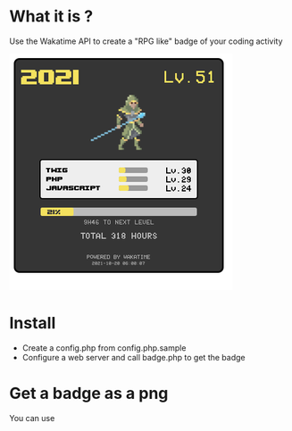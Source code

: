 # What it is ?

Use the Wakatime API to create a "RPG like" badge of your coding activity

![2021](README/img/badge-2021.png "2021")

# Install

- Create a config.php from config.php.sample
- Configure a web server and call badge.php to get the badge

# Get a badge as a png

You can use 

